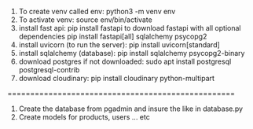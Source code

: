 1. To create venv called env: python3 -m venv env
2. To activate venv: source env/bin/activate
3. install fast api: pip install fastapi
   to download fastapi with all optional dependencies pip install fastapi[all] sqlalchemy psycopg2
4. install uvicorn (to run the server): pip install uvicorn[standard]
5. install sqlalchemy (database): pip install sqlalchemy psycopg2-binary
6. download postgres if not downloaded: sudo apt install postgresql postgresql-contrib
7. download cloudinary: pip install cloudinary python-multipart

==================================================

1. Create the database from pgadmin and insure the like in database.py
2. Create models for products, users ... etc
